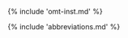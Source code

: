 <!-- section: installation and customization -->
{% include 'omt-inst.md' %}

<!-- {% include 'user-id.md' %} -->
<!-- @todo: update screenshot to include name after VER -->
<!--    check with PMs whether this is necessary for translators too:
        done, it's only wanted for verifiers 
-->


{% include 'abbreviations.md' %}
